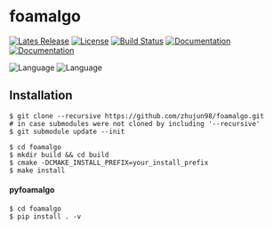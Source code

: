 foamalgo
========

[![Lates Release](https://img.shields.io/github/v/release/zhujun98/foamalgo)](https://github.com/zhujun98/foamalgo/releases)
[![License](https://img.shields.io/github/license/zhujun98/foamalgo)](https://github.com/zhujun98/foamalgo/releases)
[![Build Status](https://travis-ci.org/zhujun98/foamalgo.svg?branch=master)](https://travis-ci.org/zhujun98/foamalgo)
[![Documentation](https://img.shields.io/readthedocs/foamalgo)](https://foamalgo.readthedocs.io/en/latest/)
[![Documentation](https://img.shields.io/badge/documentation-online-blue)](https://foamalgo.readthedocs.io/en/latest/)

![Language](https://img.shields.io/badge/language-c++-red)
![Language](https://img.shields.io/badge/language-python-blue)


## Installation

```shell script
$ git clone --recursive https://github.com/zhujun98/foamalgo.git
# in case submodules were not cloned by including '--recursive'
$ git submodule update --init

$ cd foamalgo
$ mkdir build && cd build
$ cmake -DCMAKE_INSTALL_PREFIX=your_install_prefix 
$ make install
```

#### pyfoamalgo

```shell script
$ cd foamalgo
$ pip install . -v
```
